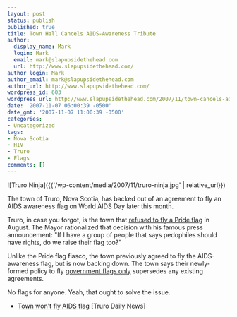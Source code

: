```yaml
---
layout: post
status: publish
published: true
title: Town Hall Cancels AIDS-Awareness Tribute
author:
  display_name: Mark
  login: Mark
  email: mark@slapupsidethehead.com
  url: http://www.slapupsidethehead.com/
author_login: Mark
author_email: mark@slapupsidethehead.com
author_url: http://www.slapupsidethehead.com/
wordpress_id: 603
wordpress_url: http://www.slapupsidethehead.com/2007/11/town-cancels-aids-tribute/
date: '2007-11-07 06:00:39 -0500'
date_gmt: '2007-11-07 11:00:39 -0500'
categories:
- Uncategorized
tags:
- Nova Scotia
- HIV
- Truro
- Flags
comments: []
---
```

![Truro Ninja]({{'/wp-content/media/2007/11/truro-ninja.jpg' | relative_url}})

The town of Truro, Nova Scotia, has backed out of an agreement to fly an AIDS awareness flag on World AIDS Day later this month.

Truro, in case you forgot, is the town that [refused to fly a Pride flag](http://www.slapupsidethehead.com/2007/08/gay-pride-flag/ "That ought to attract some tourists!") in August. The Mayor rationalized that decision with his famous press announcement: "If I have a group of people that says pedophiles should have rights, do we raise their flag too?"

Unlike the Pride flag fiasco, the town previously agreed to fly the AIDS-awareness flag, but is now backing down. The town says their newly-formed policy to fly [government flags only](http://www.slapupsidethehead.com/2007/09/updates-from-the-road/ "No flags for anyone!") supersedes any existing agreements.

No flags for anyone. Yeah, that ought to solve the issue.

- [Town won't fly AIDS flag](http://www.trurodaily.com/index.cfm?sid=77696&sc=68) [Truro Daily News]
